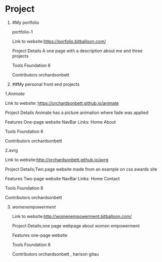 # Project


1. #My portfolio

    portfolio-1

    Link to website:https://porfolio.bitballoon.com/

    Project Details A one page with a description about me and three projects

    Tools Foundation 6

    Contributors orchardsonbett


2. ##My personal front end projects

  1.*Animate*

  Link to website: https://orchardsonbett.github.io/animate

  Project Details Animate has a picture animation where fade was applied

  Features One-page website NavBar Links:
   Home
   About 

  Tools Foundation 6

  Contributors orchardsonbett



 2.avrg

  Link to website:http://orchardsonbett.github.io/avrg

  Project Details;Two page website made from an example on css awards site

  Features Two-page website NavBar Links:
    Home
    Contact

  Tools Foundation 6

  Contributors orchardsonbett



3. *womenempowerment*

   Link to website:http://womenempowerment.bitballoon.com/

   Project Details;one page webpage about women empowerment

   Features one-page website

   Tools Foundation 6

   Contributors orchardsonbett , harison gitau



